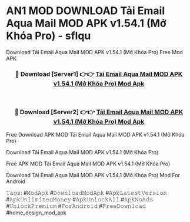 # AN1 MOD DOWNLOAD Tải Email Aqua Mail MOD APK v1.54.1 (Mở Khóa Pro) - sflqu
Download Tải Email Aqua Mail MOD APK v1.54.1 (Mở Khóa Pro) Free Mod APK

<div align="center">
<h3>🔴 Download [Server1] 👉👉 <a href="https://apk-comot.site?title=Tải_Email_Aqua_Mail_MOD_APK_v1.54.1_(Mở_Khóa_Pro)">Tải Email Aqua Mail MOD APK v1.54.1 (Mở Khóa Pro) Mod Apk</a></h3><br>

<h3>🔴 Download [Server2] 👉👉 <a href="https://apk-comot.site?title=Tải_Email_Aqua_Mail_MOD_APK_v1.54.1_(Mở_Khóa_Pro)">Tải Email Aqua Mail MOD APK v1.54.1 (Mở Khóa Pro) Mod Apk</a></h3>
</div>


Free Download APK MOD Tải Email Aqua Mail MOD APK v1.54.1 (Mở Khóa Pro)

Download Tải Email Aqua Mail MOD APK v1.54.1 (Mở Khóa Pro) 

Free APK MOD Tải Email Aqua Mail MOD APK v1.54.1 (Mở Khóa Pro) 

Download Tải Email Aqua Mail MOD APK v1.54.1 (Mở Khóa Pro) Mod For Android

𝚃𝚊𝚐𝚜: #𝙼𝚘𝚍𝙰𝚙𝚔 #𝙳𝚘𝚠𝚗𝚕𝚘𝚊𝚍𝙼𝚘𝚍𝙰𝚙𝚔 #𝙰𝚙𝚔𝙻𝚊𝚝𝚎𝚜𝚝𝚅𝚎𝚛𝚜𝚒𝚘𝚗 #𝙰𝚙𝚔𝚄𝚗𝚕𝚒𝚖𝚒𝚝𝚎𝚍𝙼𝚘𝚗𝚎𝚢 #𝙰𝚙𝚔𝚄𝚗𝚕𝚘𝚌𝚔𝙰𝚕𝚕 #𝙰𝚙𝚔𝙽𝚘𝙰𝚍𝚜 #𝚄𝚗𝚕𝚘𝚌𝚔𝙿𝚛𝚎𝚖𝚒𝚞𝚖 #𝙵𝚘𝚛𝙰𝚗𝚍𝚛𝚘𝚒𝚍 #𝙵𝚛𝚎𝚎𝙳𝚘𝚠𝚗𝚕𝚘𝚊𝚍 #home_design_mod_apk